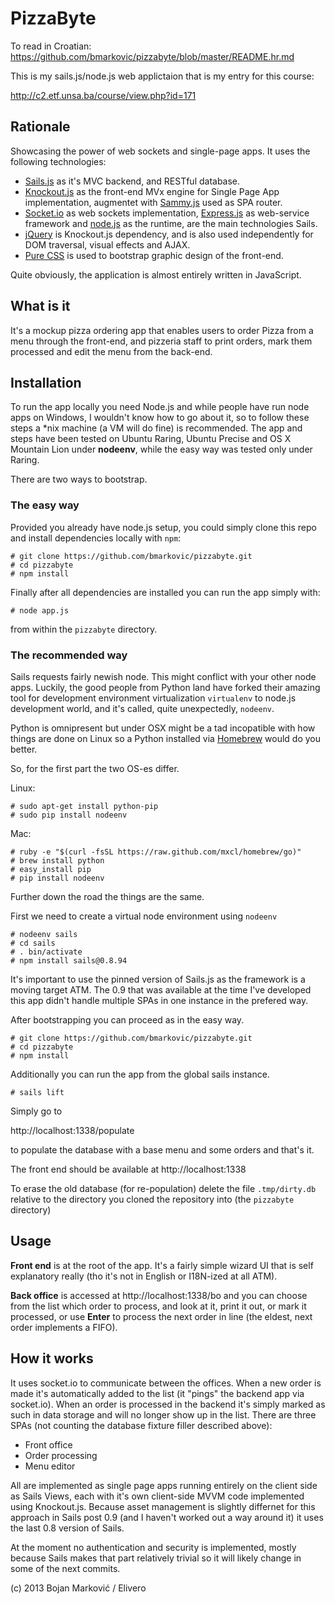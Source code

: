 # PizzaByte

To read in Croatian: https://github.com/bmarkovic/pizzabyte/blob/master/README.hr.md

This is my sails.js/node.js web applictaion that is my entry for this course:

http://c2.etf.unsa.ba/course/view.php?id=171

## Rationale

Showcasing the power of web sockets and single-page apps. It uses the following technologies:

* [Sails.js](http://sailsjs.org/) as it's MVC backend, and RESTful database.
* [Knockout.js](http://knockoutjs.com/) as the front-end MVx engine for Single Page App implementation, augmentet with [Sammy.js](http://sammyjs.org/) used as SPA router. 
* [Socket.io](http://socket.io/) as web sockets implementation, [Express.js](http://expressjs.comno/) as web-service framework and [node.js](http://nodejs.org/) as the runtime, are the main technologies Sails.
* [jQuery](http://jquery.com/) is Knockout.js dependency, and is also used independently for DOM traversal, visual effects and AJAX.
* [Pure CSS](http://purecss.io/) is used to bootstrap graphic design of the front-end.

Quite obviously, the application is almost entirely written in JavaScript.

## What is it

It's a mockup pizza ordering app that enables users to order Pizza from a menu through the front-end, and pizzeria staff to print orders, mark them processed and edit the menu from the back-end.

## Installation

To run the app locally you need Node.js and while people have run node apps on Windows, I wouldn't know how to go about it, so to follow these steps a *nix machine (a VM will do fine) is recommended. The app and steps have been tested on Ubuntu Raring, Ubuntu Precise and OS X Mountain Lion under **nodeenv**, while the easy way was tested only under Raring. 

There are two ways to bootstrap.

### The easy way

Provided you already have node.js setup, you could simply clone this repo and install dependencies locally with `npm`:

    # git clone https://github.com/bmarkovic/pizzabyte.git
    # cd pizzabyte
    # npm install

Finally after all dependencies are installed you can run the app simply with:

    # node app.js

from within the `pizzabyte` directory.

### The recommended way

Sails requests fairly newish node. This might conflict with your other node apps. Luckily, the good people from Python land have forked their amazing tool for development environment virtualization `virtualenv` to node.js development world, and it's called, quite unexpectedly, `nodeenv`. 

Python is omnipresent but under OSX might be a tad incopatible with how things are done on Linux so a Python installed via [Homebrew](http://brew.sh/) would do you better.

So, for the first part the two OS-es differ.

Linux:

    # sudo apt-get install python-pip
    # sudo pip install nodeenv

Mac:

    # ruby -e "$(curl -fsSL https://raw.github.com/mxcl/homebrew/go)"
    # brew install python
    # easy_install pip
    # pip install nodeenv

Further down the road the things are the same.

First we need to create a virtual node environment using `nodeenv`

    # nodeenv sails
    # cd sails
    # . bin/activate
    # npm install sails@0.8.94


It's important to use the pinned version of Sails.js as the framework is a moving target ATM. The 0.9 that was available at the time I've developed this app didn't handle multiple SPAs in one instance in the prefered way.

After bootstrapping you can proceed as in the easy way.

    # git clone https://github.com/bmarkovic/pizzabyte.git
    # cd pizzabyte
    # npm install

Additionally you can run the app from the global sails instance.

    # sails lift

Simply go to

http://localhost:1338/populate

to populate the database with a base menu and some orders and that's it.

The front end should be available at http://localhost:1338

To erase the old database (for re-population) delete the file `.tmp/dirty.db` relative to the directory you cloned the repository into (the `pizzabyte` directory)

## Usage

**Front end** is at the root of the app. It's a fairly simple wizard UI that is self explanatory really (tho it's not in English or I18N-ized at all ATM).

**Back office** is accessed at http://localhost:1338/bo and you can choose from the list which order to process, and look at it, print it out, or mark it processed, or use **Enter** to process the next order in line (the eldest, next order implements a FIFO).

## How it works

It uses socket.io to communicate between the offices. When a new order is made it's automatically added to the list (it "pings" the backend app via socket.io). When an order is processed in the backend it's simply marked as such in data storage and will no longer show up in the list. There are three SPAs (not counting the database fixture filler described above):

* Front office
* Order processing
* Menu editor

All are implemented as single page apps running entirely on the client side as Sails Views, each with it's own client-side MVVM code implemented using Knockout.js. Because asset management is slightly differnet for this approach in Sails post 0.9 (and I haven't worked out a way around it) it uses the last 0.8 version of Sails.

At the moment no authentication and security is implemented, mostly because Sails makes that part relatively trivial so it will likely change in some of the next commits.

(c) 2013 Bojan Marković / Elivero